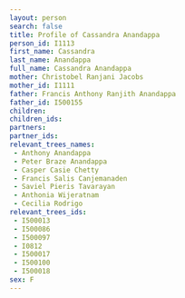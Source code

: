 ```yaml
---
layout: person
search: false
title: Profile of Cassandra Anandappa
person_id: I1113
first_name: Cassandra
last_name: Anandappa
full_name: Cassandra Anandappa
mother: Christobel Ranjani Jacobs
mother_id: I1111
father: Francis Anthony Ranjith Anandappa
father_id: I500155
children:
children_ids:
partners:
partner_ids:
relevant_trees_names:
 - Anthony Anandappa
 - Peter Braze Anandappa
 - Casper Casie Chetty
 - Francis Salis Canjemanaden
 - Saviel Pieris Tavarayan
 - Anthonia Wijeratnam
 - Cecilia Rodrigo
relevant_trees_ids:
 - I500013
 - I500086
 - I500097
 - I0812
 - I500017
 - I500100
 - I500018
sex: F
---
```


